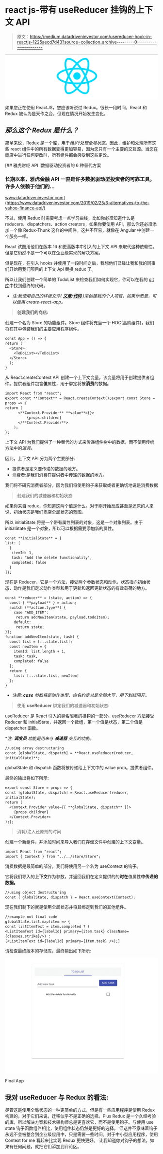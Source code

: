# react js-带有 useReducer 挂钩的上下文 API

> 原文：<https://medium.datadriveninvestor.com/usereducer-hook-in-reactjs-1225aecd7d43?source=collection_archive---------0----------------------->

![](img/93757d12866c7fc2f84160f639c0da8a.png)

如果您正在使用 ReactJS，您应该听说过 Redux。很长一段时间，React 和 Redux 被认为是天作之合，但现在情况开始发生变化。

## *那么这个 Redux 是什么？*

简单来说，Redux 是一个库，用于*维护/处理全局状态*。因此，维护和处理所有这些 react 组件中的所有数据变得更加容易，因为您只有一个主要的交互源。当您在商店中进行任何更改时，所有组件都会感受到这些更改。

[](https://www.datadriveninvestor.com/2019/02/25/6-alternatives-to-the-yahoo-finance-api/) [## 雅虎财经 API |数据驱动投资者的 6 种替代方案

### 长期以来，雅虎金融 API 一直是许多数据驱动型投资者的可靠工具。许多人依赖于他们的…

www.datadriveninvestor.com](https://www.datadriveninvestor.com/2019/02/25/6-alternatives-to-the-yahoo-finance-api/) 

不过，使用 Redux 时需要考虑一点学习曲线，比如你必须知道什么是 reducers、dispatchers、action creators，如果你要使用 API，那么你还必须添加一个像 Redux-Thunk 这样的中间件。这并不容易，就像在 Angular 中创建一个服务一样。

React 试图用他们在版本 16 和更高版本中引入的上下文 API 来取代这种依赖性。但是它仍然不是一个可以在企业级实现的解决方案。

但是现在，在引入 hooks 并使用了一段时间之后，我想他们已经让我和我的同事们开始用我们项目的上下文 Api 替换 redux 了。

所以让我们创建一个简单的 TodoList 来检查我们如何实现它，你可以在我的 [git 库](https://github.com/devAbhimanyu/React_useReducer_Hook)中找到最终的代码。

* *注:我使用自己的样板文件(* [***文章***](https://medium.com/datadriveninvestor/react-boilerplate-adc97f608251)*/*[***代码***](https://github.com/devAbhimanyu/react-webpack-boilerplate) *)来创建我的个人项目，如果你愿意，可以使用 create-react-app。*

> **创建我们的商店:**

创建一个名为 Store 的功能组件。Store 组件将充当一个 HOC(高阶组件)，我们将在其中包装我们的主要应用程序组件。

```
const App = () => {
return (
  <Store>
    <ToDoList></ToDoList>
  </Store>
  );
}
```

从 React.createContext API 创建一个上下文变量，该变量将用于创建提供者组件。提供者组件包含**值**属性，用于绑定将被**消费**的数据。

```
import React from "react";
export const **Context** = React.createContext();export const Store = props => {
return (
      <**Context.Provider** **value**={}>
          {props.children}
      </**Context.Provider**>
    );
};
```

上下文 API 为我们提供了一种替代的方式来传递组件树中的数据，而不使用传统方法中的*道具。*

因此，上下文 API 分为两个主要部分:

*   提供者是定义要传递的数据的地方。
*   消费者:是我们消费在提供者中传递的数据的地方。

我们将不研究消费者部分，因为我们将使用钩子来获取或者更确切地说是消费数据

> 创建我们的减速器和初始状态:

如果你来自 redux，你知道这两个值是什么。对于刚开始反应甚至是还原的人来说，初始状态是我们商店全局状态的蓝图。

所以 initialState 将是一个带有属性列表的对象，这是一个对象列表。由于 initialState 是一个对象，所以可以根据需要添加新的属性。

```
const **initialState** = {
list: [
  {
   itemId: 1,
   task: "Add the delete functionality",
   completed: false
  }
]};
```

现在是 Reducer，它是一个方法，接受两个参数状态和动作。状态指向初始状态，动作是我们定义动作类型和用于更新和返回更新状态的有效载荷的地方。

```
const **reducer** = (state, action) => {
  const { **payload** } = action;
  switch (**action.type**) {
    case "ADD_ITEM":
     return addNewItem(state, payload.todoItem);
    default:
     return state;
}};
function addNewItem(state, task) {
  const list = [...state.list];
  const newItem = {
    itemId: list.length + 1,
    task: task,
    completed: false
  };
  return {
    list: [...state.list, newItem]
  };
}
```

* *注意:* ***case*** *参数将是动作类型，命名约定总是全部大写，用下划线隔开。*

> 使用 **useReducer** 绑定我们的减速器和初始状态:

useReducer 是 React 引入的臭名昭著的挂钩的一部分。useReducer 方法接受 Reducer 和 initialState，并返回一个数组，第一个值是状态，第二个值是 dispatcher 函数。

**注:* ***调度员*** *功能是用来与* ***减速器*** *交互的功能。*

```
//using array destructuring
const [globalState, dispatch] = **React.useReducer(reducer, initialState)**;
```

globalState 和 dispatch 函数将被传递给上下文中的 value prop。提供者组件。

最终的输出将如下所示:

```
export const Store = props => {
const [globalState, dispatch] = React.useReducer(reducer, initialState);
return (
  <Context.Provider value={{ **globalState, dispatch** }}>
    {props.children}
  </Context.Provider>
);};
```

> 消耗/注入还原剂的时间

创建一个新组件，并添加时间来导入我们在存储文件中创建的上下文变量。

```
import React from "react";
import { Context } from "../../store/Store";
```

消费数据是最简单的部分，我们将使用另一个名为 useContext 的钩子。

它将我们导入的**上下文**作为参数，并返回我们在定义提供的的**时在**值属性**中传递的数据。**

```
//using object destructuring
const { globalState, dispatch } = React.useContext(Context);
```

现在我们剩下的就是使用全局状态并将其绑定到我们的其他组件。

```
//example not final code
globalState.list.map(item => {
const listItemText = item.completed ? (
<ListItemText id={labelId} primary={item.task} className={classes.strike}/>) : 
(<ListItemText id={labelId} primary={item.task} />);}
```

请检查最终版本的存储库，最终输出如下所示:

![](img/b9452cc02ac940f557db987fcfdb72d6.png)

Final App

## 我对 useReducer 与 Redux 的看法:

尽管这是使用全局状态的一种更简单的方式，但是有一些应用程序是使用 Redux 构建的，对于它们来说，迁移似乎不是正确的选择。Plus Redux 是一个久经考验的库，所以解决方案和技术架构师总是更喜欢它，而不是使用钩子。与使用 use state 钩子函数组件相比，使用组件状态仍然是更好的选择。
但这并不意味着钩子永远不会被整合到企业级应用中，只是需要一些时间。对于中小型应用程序，使用 Context for me 看起来比实现 Redux 更快更好。
让我知道你对钩子的想法，如果有任何问题，就把它们添加到评论区。